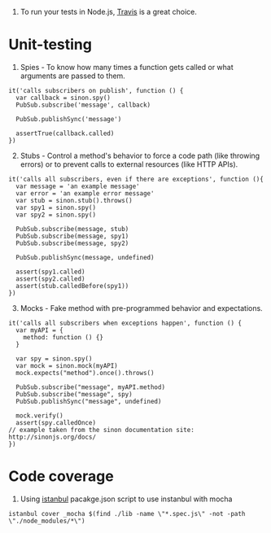 1. To run your tests in Node.js, [Travis](https://travis-ci.org/) is a great choice.

# Unit-testing

1. Spies - To know how many times a function gets called or what arguments are passed to them.
```
it('calls subscribers on publish', function () {
  var callback = sinon.spy()
  PubSub.subscribe('message', callback)

  PubSub.publishSync('message')

  assertTrue(callback.called)
})
```

2. Stubs - Control a method's behavior to force a code path (like throwing errors) or to prevent calls to external resources (like HTTP APIs).
```
it('calls all subscribers, even if there are exceptions', function (){
  var message = 'an example message'
  var error = 'an example error message'
  var stub = sinon.stub().throws()
  var spy1 = sinon.spy()
  var spy2 = sinon.spy()

  PubSub.subscribe(message, stub)
  PubSub.subscribe(message, spy1)
  PubSub.subscribe(message, spy2)

  PubSub.publishSync(message, undefined)

  assert(spy1.called)
  assert(spy2.called)
  assert(stub.calledBefore(spy1))
})
```

3. Mocks - Fake method with pre-programmed behavior and expectations.
```
it('calls all subscribers when exceptions happen', function () {
  var myAPI = { 
    method: function () {} 
  }

  var spy = sinon.spy()
  var mock = sinon.mock(myAPI)
  mock.expects("method").once().throws()

  PubSub.subscribe("message", myAPI.method)
  PubSub.subscribe("message", spy)
  PubSub.publishSync("message", undefined)

  mock.verify()
  assert(spy.calledOnce)
// example taken from the sinon documentation site: http://sinonjs.org/docs/
})
```

# Code coverage 

1. Using [istanbul](https://github.com/gotwarlost/istanbul)
pacakge.json script to use instanbul with mocha
```
istanbul cover _mocha $(find ./lib -name \"*.spec.js\" -not -path \"./node_modules/*\")
```

